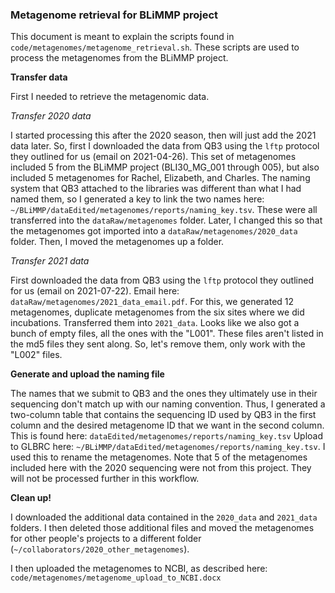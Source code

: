 ### Metagenome retrieval for BLiMMP project

This document is meant to explain the scripts found in `code/metagenomes/metagenome_retrieval.sh`.
These scripts are used to process the metagenomes from the BLiMMP project.


**Transfer data**

First I needed to retrieve the metagenomic data.

*Transfer 2020 data*

I started processing this after the 2020 season, then will just add the 2021 data later.
So, first I downloaded the data from QB3 using the `lftp` protocol they outlined for us (email on 2021-04-26).
This set of metagenomes included 5 from the BLiMMP project (BLI30_MG_001 through 005), but also included 5 metagenomes for Rachel, Elizabeth, and Charles.
The naming system that QB3 attached to the libraries was different than what I had named them, so I generated a key to link the two names here: `~/BLiMMP/dataEdited/metagenomes/reports/naming_key.tsv`.
These were all transferred into the `dataRaw/metagenomes` folder.
Later, I changed this so that the metagenomes got imported into a `dataRaw/metagenomes/2020_data` folder.
Then, I moved the metagenomes up a folder.


*Transfer 2021 data*

First downloaded the data from QB3 using the `lftp` protocol they outlined for us (email on 2021-07-22).
Email here: `dataRaw/metagenomes/2021_data_email.pdf`.
For this, we generated 12 metagenomes, duplicate metagenomes from the six sites where we did incubations.
Transferred them into `2021_data`.
Looks like we also got a bunch of empty files, all the ones with the "L001".
These files aren't listed in the md5 files they sent along.
So, let's remove them, only work with the "L002" files.


**Generate and upload the naming file**

The names that we submit to QB3 and the ones they ultimately use in their sequencing don't match up with our naming convention.
Thus, I generated a two-column table that contains the sequencing ID used by QB3 in the first column and the desired metagenome ID that we want in the second column.
This is found here: `dataEdited/metagenomes/reports/naming_key.tsv`
Upload to GLBRC here: `~/BLiMMP/dataEdited/metagenomes/reports/naming_key.tsv`.
I used this to rename the metagenomes.
Note that 5 of the metagenomes included here with the 2020 sequencing were not from this project.
They will not be processed further in this workflow.


**Clean up!**

I downloaded the additional data contained in the `2020_data` and `2021_data` folders.
I then deleted those additional files and moved the metagenomes for other people's projects to a different folder (`~/collaborators/2020_other_metagenomes`).

I then uploaded the metagenomes to NCBI, as described here: `code/metagenomes/metagenome_upload_to_NCBI.docx`
